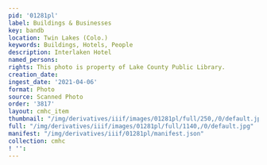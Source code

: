 ```yaml
---
pid: '01281pl'
label: Buildings & Businesses
key: bandb
location: Twin Lakes (Colo.)
keywords: Buildings, Hotels, People
description: Interlaken Hotel
named_persons: 
rights: This photo is property of Lake County Public Library.
creation_date: 
ingest_date: '2021-04-06'
format: Photo
source: Scanned Photo
order: '3817'
layout: cmhc_item
thumbnail: "/img/derivatives/iiif/images/01281pl/full/250,/0/default.jpg"
full: "/img/derivatives/iiif/images/01281pl/full/1140,/0/default.jpg"
manifest: "/img/derivatives/iiif/01281pl/manifest.json"
collection: cmhc
! '': 
---
```

